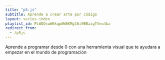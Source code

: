 ```yaml
---
title: "p5.js"
subtitle: Aprende a crear arte por código
layout: series-index
playlist_id: PLWQQswW6kqpWW8KMg16i9BBaigTVeu4ba
redirect_from:
  - /p5js
---
```


Aprende a programar desde 0 con una herramienta visual que te ayudara a empezar en el mundo de programación
